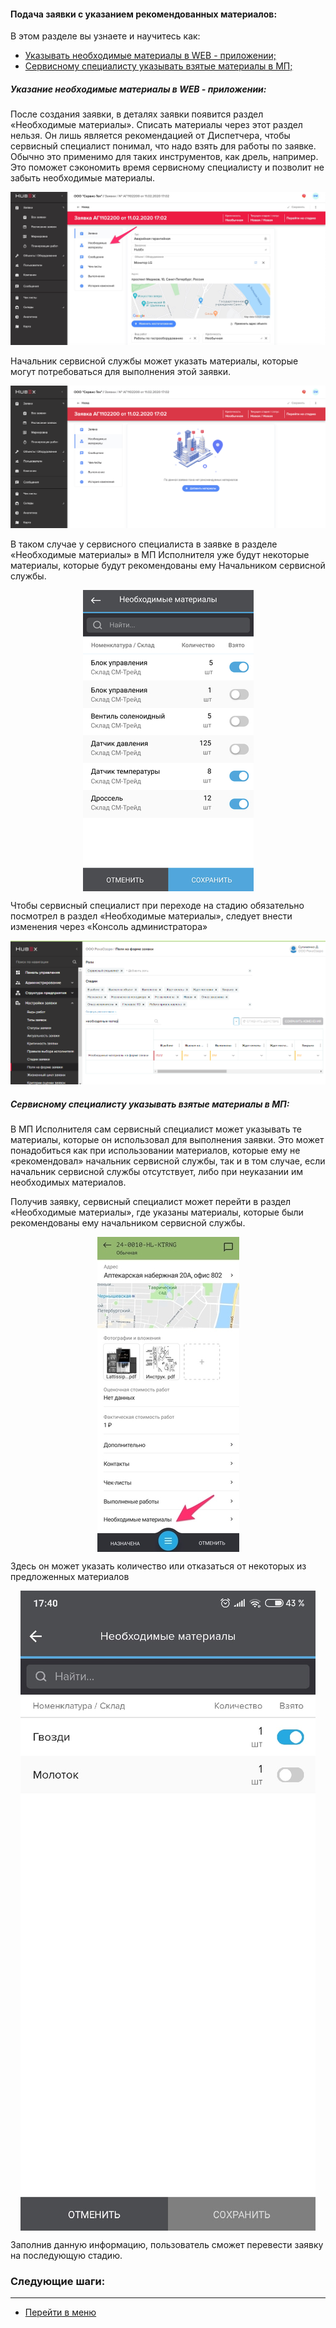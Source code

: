 #### Подача заявки с указанием рекомендованных материалов:
В этом разделе вы узнаете и научитесь как:
<html>
  <meta charset="utf-8">
  <title>Быстрый переход внутри документа</title>
 <ul>
       <li><a href="#twrm">Указывать необходимые материалы в WEB - приложении;</a></li>
       <li><a href="#mia">Сервисному специалисту указывать взятые материалы в МП; </a></li>

 </ul>
</html>

<h5 id="twrm">Указание необходимые материалы в WEB - приложении: </h5>
После создания заявки, в деталях заявки появится раздел «Необходимые материалы». Списать материалы через этот раздел нельзя. Он лишь является рекомендацией от Диспетчера, чтобы сервисный специалист понимал, что надо взять для работы по заявке. Обычно это применимо для таких инструментов, как дрель, например. Это поможет сэкономить время сервисному специалисту и позволит не забыть необходимые материалы.

![twm1.png](/attachments/images/FAQ/USER/TicketWithMaterials/twm1.jpg)

Начальник сервисной службы может указать материалы, которые могут потребоваться для выполнения этой заявки.

![twm2.png](/attachments/images/FAQ/USER/TicketWithMaterials/twm2.png)

В таком случае у сервисного специалиста в заявке в разделе «Необходимые материалы» в МП Исполнителя уже будут некоторые материалы, которые будут рекомендованы ему Начальником сервисной службы.

<div>
  <img  style="margin: 0 auto; display: block; max-width: 100%;" src="/attachments/images/FAQ/USER/TicketWithMaterials/twm3.jpg" />
</div>

Чтобы сервисный специалист при переходе на стадию обязательно посмотрел в раздел «Необходимые материалы», следует внести изменения через «Консоль администратора»

![twm7.PNG](/attachments/images/FAQ/USER/TicketWithMaterials/twm7.PNG)

<h5 id="mia">Сервисному специалисту указывать взятые материалы в МП: </h5>
В МП Исполнителя сам сервисный специалист может указывать те материалы, которые он использовал для выполнения заявки. Это может понадобиться как при использовании материалов, которые ему не «рекомендовал» начальник сервисной службы, так и в том случае, если начальник сервисной службы отсутствует, либо при неуказании им необходимых материалов.

Получив заявку, сервисный специалист может перейти в раздел «Необходимые материалы», где указаны материалы, которые были рекомендованы ему начальником сервисной службы.

<div>
  <img  style="margin: 0 auto; display: block; max-width: 100%;" src="/attachments/images/FAQ/USER/TicketWithMaterials/twm4.jpg" />
</div>

Здесь он может указать количество или отказаться от некоторых из предложенных материалов

<div>
  <img  style="margin: 0 auto; display: block; max-width: 100%;" src="/attachments/images/FAQ/USER/TicketWithMaterials/twm5.jpg" />
</div>

Заполнив данную информацию, пользователь сможет перевести заявку на последующую стадию.


### Следующие шаги:


___
- [Перейти в меню](http://wiki.hubex.ru)
